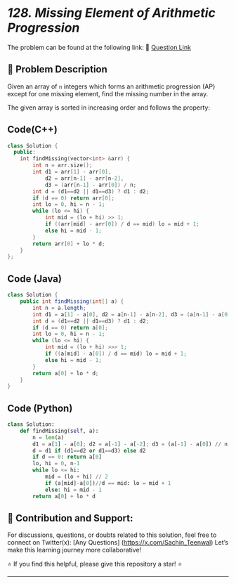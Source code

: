 # *128. Missing Element of Arithmetic Progression*

The problem can be found at the following link: 🔗 [Question Link](https://www.geeksforgeeks.org/problems/missing-element-of-ap2228/1)

## **🧩 Problem Description**

Given an array of `n` integers which forms an arithmetic progression (AP) except for one missing element, find the missing number in the array.

The given array is sorted in increasing order and follows the property:


## Code(C++)
```cpp
class Solution {
  public:
    int findMissing(vector<int> &arr) {
        int n = arr.size();
        int d1 = arr[1] - arr[0], 
            d2 = arr[n-1] - arr[n-2], 
            d3 = (arr[n-1] - arr[0]) / n;
        int d = (d1==d2 || d1==d3) ? d1 : d2;
        if (d == 0) return arr[0];
        int lo = 0, hi = n - 1;
        while (lo <= hi) {
            int mid = (lo + hi) >> 1;
            if ((arr[mid] - arr[0]) / d == mid) lo = mid + 1;
            else hi = mid - 1;
        }
        return arr[0] + lo * d;
    }
};
```

## Code (Java)

```java
class Solution {
    public int findMissing(int[] a) {
        int n = a.length;
        int d1 = a[1] - a[0], d2 = a[n-1] - a[n-2], d3 = (a[n-1] - a[0]) / n;
        int d = (d1==d2 || d1==d3) ? d1 : d2;
        if (d == 0) return a[0];
        int lo = 0, hi = n - 1;
        while (lo <= hi) {
            int mid = (lo + hi) >>> 1;
            if ((a[mid] - a[0]) / d == mid) lo = mid + 1;
            else hi = mid - 1;
        }
        return a[0] + lo * d;
    }
}
```

## Code (Python)

```python
class Solution:
    def findMissing(self, a):
        n = len(a)
        d1 = a[1] - a[0]; d2 = a[-1] - a[-2]; d3 = (a[-1] - a[0]) // n
        d = d1 if (d1==d2 or d1==d3) else d2
        if d == 0: return a[0]
        lo, hi = 0, n-1
        while lo <= hi:
            mid = (lo + hi) // 2
            if (a[mid]-a[0])//d == mid: lo = mid + 1
            else: hi = mid - 1
        return a[0] + lo * d
```



## 🎯 **Contribution and Support:**

For discussions, questions, or doubts related to this solution, feel free to connect on Twitter(x): [Any Questions] (https://x.com/Sachin_Teenwal) Let’s make this learning journey more collaborative!

⭐ If you find this helpful, please give this repository a star! ⭐

---
